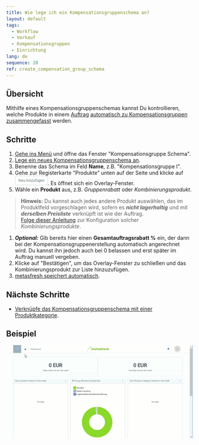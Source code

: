 ```yaml
---
title: Wie lege ich ein Kompensationsgruppenschema an?
layout: default
tags:
  - Workflow
  - Verkauf
  - Kompensationsgruppen
  - Einrichtung
lang: de
sequence: 20
ref: create_compensation_group_schema
---
```


## Übersicht
Mithilfe eines Kompensationsgruppenschemas kannst Du kontrollieren, welche Produkte in einem [Auftrag](Autrag_erfassen) [automatisch zu Kompensationsgruppen zusammengefasst](Kompensationsgruppen_automatisch_erstellen) werden.

## Schritte
1. [Gehe ins Menü](Menu) und öffne das Fenster "Kompensationsgruppe Schema".
1. [Lege ein neues Kompensationsgruppenschema an](Neuer_Datensatz_Fenster_Webui).
1. Benenne das Schema im Feld **Name**, z.B. "Kompensationsgruppe I".
1. Gehe zur Registerkarte "Produkte" unten auf der Seite und klicke auf ![](assets/Neu_hinzufuegen_Button.png). Es öffnet sich ein Overlay-Fenster.
1. Wähle ein **Produkt** aus, z.B. *Gruppenrabatt* oder *Kombinierungsprodukt*.
 >**Hinweis:** Du kannst auch jedes andere Produkt auswählen, das im Produktfeld vorgeschlagen wird, sofern es ***nicht lagerhaltig*** und mit ***derselben Preisliste*** verknüpft ist wie der Auftrag. <br> [Folge dieser Anleitung](Kombinierungsprodukt_Kompensationsgruppen) zur Konfiguration solcher *Kombinierungsprodukte*.

1. ***Optional:*** Gib bereits hier einen **Gesamtauftragsrabatt %** ein, der dann bei der Kompensationsgruppenerstellung automatisch angerechnet wird. Du kannst ihn jedoch auch bei 0 belassen und erst später im Auftrag manuell vergeben.
1. Klicke auf "Bestätigen", um das Overlay-Fenster zu schließen und das Kombinierungsprodukt zur Liste hinzuzufügen.
1. [metasfresh speichert automatisch](Speicheranzeige).

## Nächste Schritte
- [Verknüpfe das Kompensationsgruppenschema mit einer Produktkategorie](Kompensationsgruppenschema_Produktkategorie).

## Beispiel
![](assets/Kompensationsgruppenschema_anlegen.gif)
